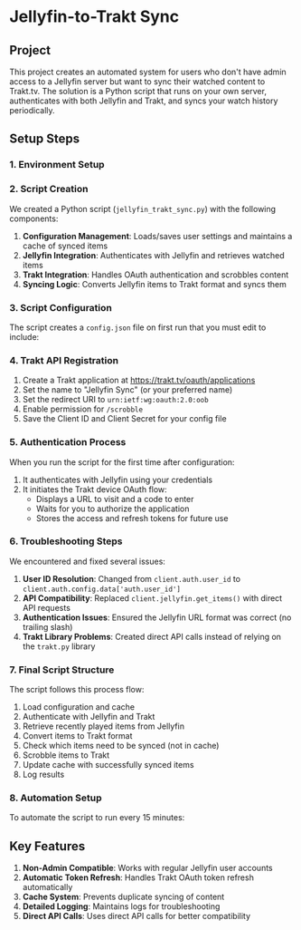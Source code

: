 
# Jellyfin-to-Trakt Sync

## Project 

This project creates an automated system for users who don't have admin access to a Jellyfin server but want to sync their watched content to Trakt.tv. The solution is a Python script that runs on your own server, authenticates with both Jellyfin and Trakt, and syncs your watch history periodically.

## Setup Steps

### 1. Environment Setup


### 2. Script Creation

We created a Python script (`jellyfin_trakt_sync.py`) with the following components:

1. **Configuration Management**: Loads/saves user settings and maintains a cache of synced items
2. **Jellyfin Integration**: Authenticates with Jellyfin and retrieves watched items
3. **Trakt Integration**: Handles OAuth authentication and scrobbles content
4. **Syncing Logic**: Converts Jellyfin items to Trakt format and syncs them

### 3. Script Configuration

The script creates a `config.json` file on first run that you must edit to include:


### 4. Trakt API Registration

1. Create a Trakt application at https://trakt.tv/oauth/applications
2. Set the name to "Jellyfin Sync" (or your preferred name)
3. Set the redirect URI to `urn:ietf:wg:oauth:2.0:oob`
4. Enable permission for `/scrobble`
5. Save the Client ID and Client Secret for your config file

### 5. Authentication Process

When you run the script for the first time after configuration:

1. It authenticates with Jellyfin using your credentials
2. It initiates the Trakt device OAuth flow:
   - Displays a URL to visit and a code to enter
   - Waits for you to authorize the application
   - Stores the access and refresh tokens for future use

### 6. Troubleshooting Steps

We encountered and fixed several issues:

1. **User ID Resolution**: Changed from `client.auth.user_id` to `client.auth.config.data['auth.user_id']`
2. **API Compatibility**: Replaced `client.jellyfin.get_items()` with direct API requests
3. **Authentication Issues**: Ensured the Jellyfin URL format was correct (no trailing slash)
4. **Trakt Library Problems**: Created direct API calls instead of relying on the `trakt.py` library

### 7. Final Script Structure

The script follows this process flow:

1. Load configuration and cache
2. Authenticate with Jellyfin and Trakt
3. Retrieve recently played items from Jellyfin
4. Convert items to Trakt format
5. Check which items need to be synced (not in cache)
6. Scrobble items to Trakt
7. Update cache with successfully synced items
8. Log results

### 8. Automation Setup

To automate the script to run every 15 minutes:


## Key Features

1. **Non-Admin Compatible**: Works with regular Jellyfin user accounts
2. **Automatic Token Refresh**: Handles Trakt OAuth token refresh automatically
3. **Cache System**: Prevents duplicate syncing of content
4. **Detailed Logging**: Maintains logs for troubleshooting
5. **Direct API Calls**: Uses direct API calls for better compatibility


